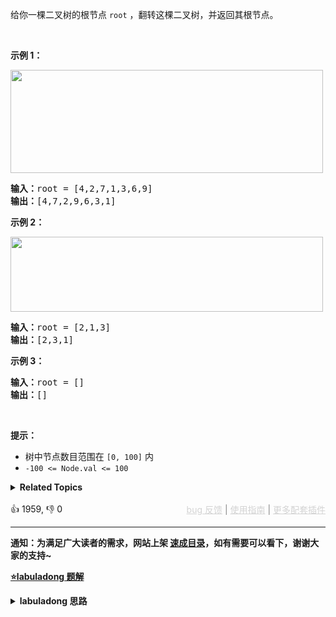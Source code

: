 <p>给你一棵二叉树的根节点 <code>root</code> ，翻转这棵二叉树，并返回其根节点。</p>

<p>&nbsp;</p>

<p><strong>示例 1：</strong></p>

<p><img alt="" src="https://assets.leetcode.com/uploads/2021/03/14/invert1-tree.jpg" style="height: 165px; width: 500px;" /></p>

<pre>
<strong>输入：</strong>root = [4,2,7,1,3,6,9]
<strong>输出：</strong>[4,7,2,9,6,3,1]
</pre>

<p><strong>示例 2：</strong></p>

<p><img alt="" src="https://assets.leetcode.com/uploads/2021/03/14/invert2-tree.jpg" style="width: 500px; height: 120px;" /></p>

<pre>
<strong>输入：</strong>root = [2,1,3]
<strong>输出：</strong>[2,3,1]
</pre>

<p><strong>示例 3：</strong></p>

<pre>
<strong>输入：</strong>root = []
<strong>输出：</strong>[]
</pre>

<p>&nbsp;</p>

<p><strong>提示：</strong></p>

<ul> 
 <li>树中节点数目范围在 <code>[0, 100]</code> 内</li> 
 <li><code>-100 &lt;= Node.val &lt;= 100</code></li> 
</ul>

<details><summary><strong>Related Topics</strong></summary>树 | 深度优先搜索 | 广度优先搜索 | 二叉树</details><br>

<div>👍 1959, 👎 0<span style='float: right;'><span style='color: gray;'><a href='https://github.com/labuladong/fucking-algorithm/issues' target='_blank' style='color: lightgray;text-decoration: underline;'>bug 反馈</a> | <a href='https://labuladong.online/algo/fname.html?fname=jb插件简介' target='_blank' style='color: lightgray;text-decoration: underline;'>使用指南</a> | <a href='https://labuladong.online/algo/' target='_blank' style='color: lightgray;text-decoration: underline;'>更多配套插件</a></span></span></div>

<div id="labuladong"><hr>

**通知：为满足广大读者的需求，网站上架 [速成目录](https://labuladong.online/algo/intro/quick-learning-plan/)，如有需要可以看下，谢谢大家的支持~**



<p><strong><a href="https://labuladong.online/algo/data-structure/binary-tree-part1/" target="_blank">⭐️labuladong 题解</a></strong></p>
<details><summary><strong>labuladong 思路</strong></summary>


<div id="labuladong_solution_zh">

## 基本思路

前文 [手把手刷二叉树总结篇](https://labuladong.online/algo/essential-technique/binary-tree-summary/) 说过二叉树的递归分为「遍历」和「分解问题」两种思维模式，这道题可以同时使用两种思维模式。

如何翻转二叉树？其实就是把二叉树上的每个节点的左右子节点都交换一下，我同时给出两种思维模式下的解法供你对比。

**详细题解**：
  - [二叉树心法（思路篇）](https://labuladong.online/algo/data-structure/binary-tree-part1/)

</div>





<div id="solution">

## 解法代码



<div class="tab-panel"><div class="tab-nav">
<button data-tab-item="cpp" class="tab-nav-button btn " data-tab-group="default" onclick="switchTab(this)">cpp🤖</button>

<button data-tab-item="python" class="tab-nav-button btn " data-tab-group="default" onclick="switchTab(this)">python🤖</button>

<button data-tab-item="java" class="tab-nav-button btn active" data-tab-group="default" onclick="switchTab(this)">java🟢</button>

<button data-tab-item="go" class="tab-nav-button btn " data-tab-group="default" onclick="switchTab(this)">go🤖</button>

<button data-tab-item="javascript" class="tab-nav-button btn " data-tab-group="default" onclick="switchTab(this)">javascript🤖</button>
</div><div class="tab-content">
<div data-tab-item="cpp" class="tab-item " data-tab-group="default"><div class="highlight">

```cpp
// 注意：cpp 代码由 chatGPT🤖 根据我的 java 代码翻译。
// 本代码的正确性已通过力扣验证，如有疑问，可以对照 java 代码查看。

// 「遍历」的思路
class Solution {
public:
    // 主函数
    TreeNode* invertTree(TreeNode* root) {
        // 遍历二叉树，交换每个节点的子节点
        traverse(root);
        return root;
    }

    // 二叉树遍历函数
    void traverse(TreeNode* root) {
        if (root == nullptr) {
            return;
        }

        // *** 前序位置 ***
        // 每一个节点需要做的事就是交换它的左右子节点
        TreeNode* tmp = root->left;
        root->left = root->right;
        root->right = tmp;

        // 遍历框架，去遍历左右子树的节点
        traverse(root->left);
        traverse(root->right);
    }
};

// 「分解问题」的思路
class Solution2 {
public:
    // 定义：将以 root 为根的这棵二叉树翻转，返回翻转后的二叉树的根节点
    TreeNode* invertTree(TreeNode* root) {
        if (root == nullptr) {
            return nullptr;
        }
        // 利用函数定义，先翻转左右子树
        TreeNode* left = invertTree(root->left);
        TreeNode* right = invertTree(root->right);

        // 然后交换左右子节点
        root->left = right;
        root->right = left;

        // 和定义逻辑自恰：以 root 为根的这棵二叉树已经被翻转，返回 root
        return root;
    }
};
```

</div></div>

<div data-tab-item="python" class="tab-item " data-tab-group="default"><div class="highlight">

```python
# 注意：python 代码由 chatGPT🤖 根据我的 java 代码翻译。
# 本代码的正确性已通过力扣验证，如有疑问，可以对照 java 代码查看。

# 「遍历」的思路
class Solution:
    # 主函数
    def invertTree(self, root):
        # 遍历二叉树，交换每个节点的子节点
        self.traverse(root)
        return root

    # 二叉树遍历函数
    def traverse(self, root):
        if root is None:
            return

        # *** 前序位置 ***
        # 每一个节点需要做的事就是交换它的左右子节点
        tmp = root.left
        root.left = root.right
        root.right = tmp

        # 遍历框架，去遍历左右子树的节点
        self.traverse(root.left)
        self.traverse(root.right)

# 「分解问题」的思路
class Solution2:
    # 定义：将以 root 为根的这棵二叉树翻转，返回翻转后的二叉树的根节点
    def invertTree(self, root):
        if root is None:
            return None
        # 利用函数定义，先翻转左右子树
        left = self.invertTree(root.left)
        right = self.invertTree(root.right)

        # 然后交换左右子节点
        root.left = right
        root.right = left

        # 和定义逻辑自恰：以 root 为根的这棵二叉树已经被翻转，返回 root
        return root
```

</div></div>

<div data-tab-item="java" class="tab-item active" data-tab-group="default"><div class="highlight">

```java
// 「遍历」的思路
class Solution {
    // 主函数
    public TreeNode invertTree(TreeNode root) {
        // 遍历二叉树，交换每个节点的子节点
        traverse(root);
        return root;
    }

    // 二叉树遍历函数
    void traverse(TreeNode root) {
        if (root == null) {
            return;
        }

        // *** 前序位置 ***
        // 每一个节点需要做的事就是交换它的左右子节点
        TreeNode tmp = root.left;
        root.left = root.right;
        root.right = tmp;

        // 遍历框架，去遍历左右子树的节点
        traverse(root.left);
        traverse(root.right);
    }
}

// 「分解问题」的思路
class Solution2 {
    // 定义：将以 root 为根的这棵二叉树翻转，返回翻转后的二叉树的根节点
    TreeNode invertTree(TreeNode root) {
        if (root == null) {
            return null;
        }
        // 利用函数定义，先翻转左右子树
        TreeNode left = invertTree(root.left);
        TreeNode right = invertTree(root.right);

        // 然后交换左右子节点
        root.left = right;
        root.right = left;

        // 和定义逻辑自恰：以 root 为根的这棵二叉树已经被翻转，返回 root
        return root;
    }
}
```

</div></div>

<div data-tab-item="go" class="tab-item " data-tab-group="default"><div class="highlight">

```go
// 注意：go 代码由 chatGPT🤖 根据我的 java 代码翻译。
// 本代码的正确性已通过力扣验证，如有疑问，可以对照 java 代码查看。

// 「遍历」的思路
func invertTree(root *TreeNode) *TreeNode {
    // 主函数
    // 遍历二叉树，交换每个节点的子节点
    traverse(root)
    return root
}

// 二叉树遍历函数
func traverse(root *TreeNode) {
    if root == nil {
        return
    }

    // *** 前序位置 ***
    // 每一个节点需要做的事就是交换它的左右子节点
    tmp := root.Left
    root.Left = root.Right
    root.Right = tmp

    // 遍历框架，去遍历左右子树的节点
    traverse(root.Left)
    traverse(root.Right)
}

// 「分解问题」的思路
func invertTree2(root *TreeNode) *TreeNode {
    // 定义：将以 root 为根的这棵二叉树翻转，返回翻转后的二叉树的根节点
    if root == nil {
        return nil
    }
    // 利用函数定义，先翻转左右子树
    left := invertTree2(root.Left)
    right := invertTree2(root.Right)

    // 然后交换左右子节点
    root.Left = right
    root.Right = left

    // 和定义逻辑自恰：以 root 为根的这棵二叉树已经被翻转，返回 root
    return root
}
```

</div></div>

<div data-tab-item="javascript" class="tab-item " data-tab-group="default"><div class="highlight">

```javascript
// 注意：javascript 代码由 chatGPT🤖 根据我的 java 代码翻译。
// 本代码的正确性已通过力扣验证，如有疑问，可以对照 java 代码查看。

// 「遍历」的思路
var invertTree = function(root) {
    // 主函数
    // 遍历二叉树，交换每个节点的子节点
    traverse(root);
    return root;
};

// 二叉树遍历函数
function traverse(root) {
    if (root === null) {
        return;
    }

    // *** 前序位置 ***
    // 每一个节点需要做的事就是交换它的左右子节点
    let tmp = root.left;
    root.left = root.right;
    root.right = tmp;

    // 遍历框架，去遍历左右子树的节点
    traverse(root.left);
    traverse(root.right);
}

// 「分解问题」的思路
var invertTree2 = function(root) {
    // 定义：将以 root 为根的这棵二叉树翻转，返回翻转后的二叉树的根节点
    if (root === null) {
        return null;
    }
    // 利用函数定义，先翻转左右子树
    let left = invertTree2(root.left);
    let right = invertTree2(root.right);

    // 然后交换左右子节点
    root.left = right;
    root.right = left;

    // 和定义逻辑自恰：以 root 为根的这棵二叉树已经被翻转，返回 root
    return root;
};
```

</div></div>
</div></div>

<hr /><details open hint-container details><summary style="font-size: medium"><strong>🍭🍭 算法可视化 🍭🍭</strong></summary><div id="data_invert-binary-tree"  category="leetcode" ></div><div class="resizable aspect-ratio-container" style="height: 100%;">
<div id="iframe_invert-binary-tree"></div></div>
</details><hr /><br />

</div>
</details>
</div>

